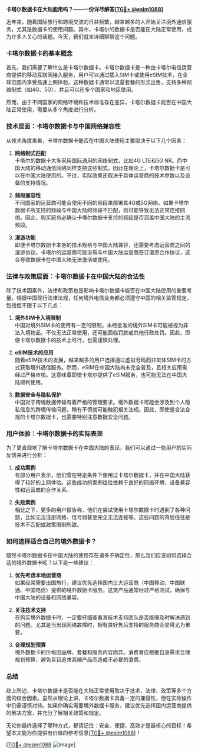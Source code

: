 **卡塔尔数据卡在大陆能用吗？——一份详尽解答[[TG💪+ @esim1088](https://t.me/s/esim1088)]**

近年来，随着国际旅行和跨境交流的日益频繁，越来越多的人开始关注境外通信服务，尤其是数据卡的使用问题。其中，卡塔尔的数据卡是否能在大陆正常使用，成为许多人关心的话题。今天，我们就来详细聊聊这个问题。

### 卡塔尔数据卡的基本概念

首先，我们需要了解什么是卡塔尔数据卡。卡塔尔数据卡是一种由卡塔尔电信运营商提供的移动互联网接入服务，用户可以通过插入SIM卡或使用eSIM技术，在全球范围内享受高速上网体验。这种数据卡通常以流量套餐的形式出售，支持多种网络制式（如4G、5G），并且可以在多个国家和地区使用。

然而，由于不同国家的网络环境和技术标准存在差异，卡塔尔数据卡能否在中国大陆正常使用，需要从多个角度进行分析。

### 技术层面：卡塔尔数据卡与中国网络兼容性

从技术角度来看，卡塔尔数据卡能否在中国大陆使用主要取决于以下几个因素：

1. **网络制式匹配**  
   卡塔尔的数据卡大多采用国际通用的网络制式，比如4G LTE和5G NR。而中国大陆的移动通信网络同样支持这些制式，因此在理论上，卡塔尔数据卡是可以在中国大陆使用的。不过，实际效果还取决于具体运营商的技术参数以及设备的支持情况。

2. **频段兼容性**  
 不同国家的运营商可能会使用不同的频段来部署其4G或5G网络。如果卡塔尔数据卡所支持的频段与中国大陆的频段不匹配，则可能导致无法正常连接网络。因此，购买前务必确认卡塔尔数据卡支持的频段是否涵盖中国大陆的主流频段。

3. **漫游功能**  
 即便卡塔尔数据卡本身的技术规格与中国大陆兼容，还需要考虑运营商之间的漫游协议。卡塔尔的运营商可能没有与中国大陆运营商签订漫游合作协议，这会导致数据卡在中国大陆无法激活或使用。

### 法律与政策层面：卡塔尔数据卡在中国大陆的合法性

除了技术因素外，法律和政策也是影响卡塔尔数据卡能否在中国大陆使用的重要考量。根据中国现行法律法规，任何境外电信业务都必须遵守中国的相关监管规定，包括但不限于以下几点：

1. **境外SIM卡入境限制**  
   中国对境外SIM卡的使用有一定的限制。未经批准的境外SIM卡可能被视为非法入境物品，不仅无法正常使用，还可能面临罚款或其他行政处罚。因此，即便卡塔尔数据卡的技术上可行，也需谨慎处理。

2. **eSIM技术的应用**  
 随着eSIM技术的发展，越来越多的用户选择通过虚拟号码而非实体SIM卡的方式获取境外通信服务。然而，eSIM在中国大陆尚未完全普及，且相关应用需经过严格审核。这意味着即使卡塔尔提供了eSIM服务，也可能无法在中国大陆顺利使用。

3. **数据安全与隐私保护**  
 中国对于跨境数据传输有着严格的管理要求。境外数据卡可能会涉及到个人隐私信息的跨境传输问题，稍有不慎就可能触犯相关法规。因此，即使是合法合规的卡塔尔数据卡，也需要特别注意数据安全问题。

### 用户体验：卡塔尔数据卡的实际表现

为了更直观地了解卡塔尔数据卡在中国大陆的表现，我们可以通过一些用户的实际反馈来进行分析：

1. **成功案例**  
 有部分用户表示，他们曾在特定条件下使用过卡塔尔数据卡，并在中国大陆获得了较好的上网体验。这些成功的案例往往依赖于良好的网络环境、设备兼容性和运营商的合作关系。

2. **失败案例**  
 相比之下，更多的用户报告称，他们在尝试使用卡塔尔数据卡时遇到了各种问题，比如无法注册网络、信号弱甚至完全无法连接等。这些问题的背后往往是技术不匹配或政策限制所致。

### 如何选择适合自己的境外数据卡？

既然卡塔尔数据卡在中国大陆的使用存在诸多不确定性，那么我们应该如何选择合适的境外数据卡呢？以下是一些建议：

1. **优先考虑本地运营商**  
 如果经常需要出国旅行，建议优先选择国内三大运营商（中国移动、中国联通、中国电信）提供的境外数据卡服务。这类产品通常经过严格测试，确保与中国大陆的设备和网络兼容。

2. **关注技术支持**  
 在购买境外数据卡时，一定要仔细查看其技术支持团队是否能够及时解决遇到的问题。尤其是当出现网络故障时，拥有良好售后支持的服务商会显得尤为重要。

3. **合理规划预算**  
 境外数据卡的价格因品牌、套餐和服务内容而异。消费者应根据自身需求合理规划预算，避免盲目追求高端产品而造成不必要的浪费。

### 总结

综上所述，卡塔尔数据卡是否能在大陆正常使用取决于技术、法律、政策等多个方面的综合因素。虽然从理论上讲，卡塔尔数据卡具备一定的兼容性，但在实际操作中仍需谨慎对待。如果你确实需要境外数据卡服务，建议优先选择国内运营商提供的解决方案，并充分了解相关政策和规定。

无论你最终选择了哪种方式，都请记住：安全、便捷、高效才是最核心的目标！希望本文能为你提供有价值的参考信息[[TG💪+ @esim1088](https://t.me/s/esim1088)]！

[[TG💪+ @esim1088](https://t.me/s/esim1088) ![Image](https://i.postimg.cc/4NQfJmqS/Snipaste-2025-05-13-00-14-12.png)]